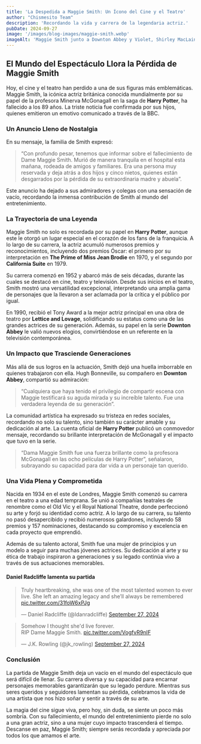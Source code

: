 ```yaml
---
title: 'La Despedida a Maggie Smith: Un Ícono del Cine y el Teatro'
author: "Chismesito Team"
description: 'Recordando la vida y carrera de la legendaria actriz.'
pubDate: 2024-09-27
image: '/images/blog-images/maggie-smith.webp'
imageAlt: 'Maggie Smith junto a Downton Abbey y Violet, Shirley MacLaine'
---
```


## El Mundo del Espectáculo Llora la Pérdida de Maggie Smith

Hoy, el cine y el teatro han perdido a una de sus figuras más emblemáticas. Maggie Smith, la icónica actriz británica conocida mundialmente por su papel de la profesora Minerva McGonagall en la saga de **Harry Potter**, ha fallecido a los 89 años. La triste noticia fue confirmada por sus hijos, quienes emitieron un emotivo comunicado a través de la BBC.

### Un Anuncio Lleno de Nostalgia

En su mensaje, la familia de Smith expresó: 
>“Con profundo pesar, tenemos que informar sobre el fallecimiento de Dame Maggie Smith. Murió de manera tranquila en el hospital esta mañana, rodeada de amigos y familiares. Era una persona muy reservada y deja atrás a dos hijos y cinco nietos, quienes están desgarrados por la pérdida de su extraordinaria madre y abuela”. 

Este anuncio ha dejado a sus admiradores y colegas con una sensación de vacío, recordando la inmensa contribución de Smith al mundo del entretenimiento.

### La Trayectoria de una Leyenda

Maggie Smith no solo es recordada por su papel en **Harry Potter**, aunque este le otorgó un lugar especial en el corazón de los fans de la franquicia. A lo largo de su carrera, la actriz acumuló numerosos premios y reconocimientos, incluyendo dos premios Óscar: el primero por su interpretación en **The Prime of Miss Jean Brodie** en 1970, y el segundo por **California Suite** en 1979.

Su carrera comenzó en 1952 y abarcó más de seis décadas, durante las cuales se destacó en cine, teatro y televisión. Desde sus inicios en el teatro, Smith mostró una versatilidad excepcional, interpretando una amplia gama de personajes que la llevaron a ser aclamada por la crítica y el público por igual. 

En 1990, recibió el Tony Award a la mejor actriz principal en una obra de teatro por **Lettice and Lovage**, solidificando su estatus como una de las grandes actrices de su generación. Además, su papel en la serie **Downton Abbey** le valió nuevos elogios, convirtiéndose en un referente en la televisión contemporánea.

### Un Impacto que Trasciende Generaciones

Más allá de sus logros en la actuación, Smith dejó una huella imborrable en quienes trabajaron con ella. Hugh Bonneville, su compañero en **Downton Abbey**, compartió su admiración: 
>“Cualquiera que haya tenido el privilegio de compartir escena con Maggie testificará su aguda mirada y su increíble talento. Fue una verdadera leyenda de su generación”.

La comunidad artística ha expresado su tristeza en redes sociales, recordando no solo su talento, sino también su carácter amable y su dedicación al arte. La cuenta oficial de **Harry Potter** publicó un conmovedor mensaje, recordando su brillante interpretación de McGonagall y el impacto que tuvo en la serie. 
>“Dama Maggie Smith fue una fuerza brillante como la profesora McGonagall en las ocho películas de Harry Potter”, señalaron, subrayando su capacidad para dar vida a un personaje tan querido.

### Una Vida Plena y Comprometida

Nacida en 1934 en el este de Londres, Maggie Smith comenzó su carrera en el teatro a una edad temprana. Se unió a compañías teatrales de renombre como el Old Vic y el Royal National Theatre, donde perfeccionó su arte y forjó su identidad como actriz. A lo largo de su carrera, su talento no pasó desapercibido y recibió numerosos galardones, incluyendo 58 premios y 157 nominaciones, destacando su compromiso y excelencia en cada proyecto que emprendió.

Además de su talento actoral, Smith fue una mujer de principios y un modelo a seguir para muchas jóvenes actrices. Su dedicación al arte y su ética de trabajo inspiraron a generaciones y su legado continúa vivo a través de sus actuaciones memorables.

#### Daniel Radcliffe lamenta su partida

<blockquote class="twitter-tweet"><p lang="en" dir="ltr">Truly heartbreaking, she was one of the most talented women to ever live. She left an amazing legacy and she’ll always be remembered <a href="https://t.co/31foW6xPJg">pic.twitter.com/31foW6xPJg</a></p>&mdash; Daniel Radcliffe (@ldanradcliffe) <a href="https://twitter.com/ldanradcliffe/status/1839663356631712253?ref_src=twsrc%5Etfw">September 27, 2024</a></blockquote>
<script async src="https://platform.twitter.com/widgets.js" charset="utf-8"></script>
<blockquote class="twitter-tweet"><p lang="en" dir="ltr">Somehow I thought she&#39;d live forever. <br>RIP Dame Maggie Smith. <a href="https://t.co/VogfvR9nIF">pic.twitter.com/VogfvR9nIF</a></p>&mdash; J.K. Rowling (@jk_rowling) <a href="https://twitter.com/jk_rowling/status/1839732506574172178?ref_src=twsrc%5Etfw">September 27, 2024</a></blockquote> <script async src="https://platform.twitter.com/widgets.js" charset="utf-8"></script>

### Conclusión

La partida de Maggie Smith deja un vacío en el mundo del espectáculo que será difícil de llenar. Su carrera diversa y su capacidad para encarnar personajes memorables garantizarán que su legado perdure. Mientras sus seres queridos y seguidores lamentan su pérdida, celebramos la vida de una artista que nos hizo soñar y sentir a través de su arte.

La magia del cine sigue viva, pero hoy, sin duda, se siente un poco más sombría. Con su fallecimiento, el mundo del entretenimiento pierde no solo a una gran actriz, sino a una mujer cuyo impacto trascenderá el tiempo. Descanse en paz, Maggie Smith; siempre serás recordada y apreciada por todos los que amamos el arte.